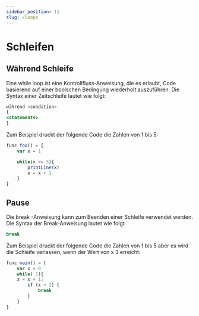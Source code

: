 ```yaml
---
sidebar_position: 11
slug: /loops
---
```


# Schleifen

## Während Schleife

Eine while loop ist eine Kontrollfluss-Anweisung, die es erlaubt, Code basierend auf einer boolschen Bedingung wiederholt auszuführen. Die Syntax einer Zeitschleife lautet wie folgt:

```jsx
während <condition>
{
<statements>
}
```

Zum Beispiel druckt der folgende Code die Zahlen von 1 bis 5:

```jsx
func foo() = {
    var x = 1

    while(x <= 5){
        printLine(x)
        x = x + 1
    }
}
```

## Pause

Die break -Anweisung kann zum Beenden einer Schleife verwendet werden. Die Syntax der Break-Anweisung lautet wie folgt:

```jsx
break
```

Zum Beispiel druckt der folgende Code die Zahlen von 1 bis 5 aber es wird die Schleife verlassen, wenn der Wert von x 3 erreicht:

```jsx
func main() = {
    var x = 0
    while( 1){
    x = x + 1;
        if (x > 2) {
            break
        }
    }
}
```
